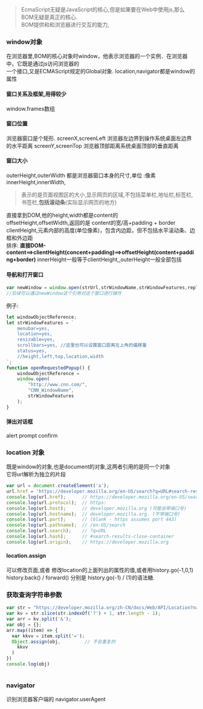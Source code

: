> EcmaScript无疑是JavaScript的核心,但是如果要在Web中使用js,那么BOM无疑是真正的核心.  
BOM提供和和浏览器进行交互的能力,
### window对象
在浏览器里,BOM的核心对象时window，他表示浏览器的一个实例．在浏览器中，它既是通过js访问浏览器的  
一个接口,又是ECMAScript规定的Global对象.  location,navigator都是window的属性
#### 窗口关系及框架,用得较少
window.frames数组
#### 窗口位置
浏览器窗口是个矩形.
screenX,screenLeft  浏览器左边界到操作系统桌面左边界的水平距离
screenY,screenTop    浏览器顶部距离系统桌面顶部的垂直距离
#### 窗口大小
outerHeight,outerWidth 都是浏览器窗口本身的尺寸,单位 :像素
innerHeight,innerWidth,
>表示的是页面视图区的大小,显示网页的区域,不包括菜单栏,地址栏,标签栏,书签栏,**包括滚动条**(实际显示网页的地方)  

直接拿到DOM,他的height,width都是content的  
offsetHeight,offsetWidth,返回的是 content的宽/高+padding + border  
clientHeight,元素内部的高度(单位像素)，包含内边距，但不包括水平滚动条、边框和外边距  
排序: **直接DOM-content==>clientHeight(concent+padding)==>offsetHeight(content+padding+border)**
innerHeight一般等于clientHeight,,outerHeight一般全部包括
#### 导航和打开窗口
```js
var newWindow = window.open(strUrl,strWindowName,strWindowFeatures,replase=true)
//后续可以通过newWindow这个引用对这个窗口进行操作
```
例子:  
```js
let windowObjectReference;
let strWindowFeatures = `
    menubar=yes,
    location=yes,
    resizable=yes,
    scrollbars=yes, //这里也可以设置窗口距离左上角的偏移量
    status=yes,
    //height,left,top,location,width
`;
function openRequestedPopup() {
    windowObjectReference = 
    window.open(
        "http://www.cnn.com/", 
        "CNN_WindowName", 
        strWindowFeatures
    );
}
```

#### 弹出对话框 
alert prompt confirm
### location 对象
既是window的对象,也是document的对象,这两者引用的是同一个对象  
它将url解析为独立的片段  

```js
var url = document.createElement('a');
url.href = 'https://developer.mozilla.org/en-US/search?q=URL#search-results-close-container';
console.log(url.href);      // https://developer.mozilla.org/en-US/search?q=URL#search-results-close-container
console.log(url.protocol);  // https:
console.log(url.host);      // developer.mozilla.org (可能会带端口号)
console.log(url.hostname);  // developer.mozilla.org  (不带端口号)
console.log(url.port);      // (blank - https assumes port 443)
console.log(url.pathname);  // /en-US/search
console.log(url.search);    // ?q=URL
console.log(url.hash);      // #search-results-close-container
console.log(url.origin);    // https://developer.mozilla.org
```
#### location.assign
可以修改页面,或者 修改location的上面列出的属性的值,或者用history.go(-1,0,1)  
history.back()  / forward() 分别是 history.go(-1) / (1)的语法糖.  
### 获取查询字符串参数
```js
var str = "https://developer.mozilla.org/zh-CN/docs/Web/API/Location?name=helloworld&age=180";
var kv = str.slice(str.indexOf('?') + 1, str.length - 1);
var arr = kv.split('&');
var obj = {};
arr.map((item) => {
  var kkvv = item.split('=');
  Object.assign(obj,         // 不会重复的
    kkvv
  )
})
console.log(obj)
 
```

### navigator
识别浏览器客户端的
navigator.userAgent

